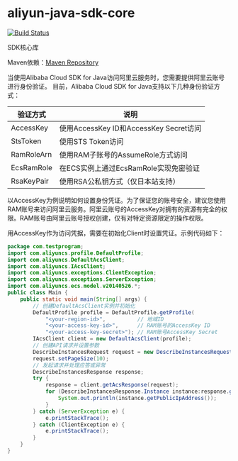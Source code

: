 # aliyun-java-sdk-core
[![Build Status](https://dev.azure.com/lingyuntech/aliyun-java-sdk-core/_apis/build/status/lihangqi.aliyun-java-sdk-core?branchName=master)](https://dev.azure.com/lingyuntech/aliyun-java-sdk-core/_build/latest?definitionId=5&branchName=master)

SDK核心库

Maven依赖：[Maven Repository](https://mvnrepository.com/artifact/com.aliyun/aliyun-java-sdk-core)

当使用Alibaba Cloud SDK for Java访问阿里云服务时，您需要提供阿里云账号进行身份验证。
目前，Alibaba Cloud SDK for Java支持以下几种身份验证方式：

验证方式|说明
|------|----
AccessKey|使用AccessKey ID和AccessKey Secret访问
StsToken|使用STS Token访问
RamRoleArn|使用RAM子账号的AssumeRole方式访问
EcsRamRole|在ECS实例上通过EcsRamRole实现免密验证
RsaKeyPair|使用RSA公私钥方式（仅日本站支持）

以AccessKey为例说明如何设置身份凭证。为了保证您的账号安全，建议您使用RAM账号来访问阿里云服务。阿里云账号的AccessKey对拥有的资源有完全的权限。RAM账号由阿里云账号授权创建，仅有对特定资源限定的操作权限。

用AccessKey作为访问凭据，需要在初始化Client时设置凭证。示例代码如下：
```java
package com.testprogram;
import com.aliyuncs.profile.DefaultProfile;
import com.aliyuncs.DefaultAcsClient;
import com.aliyuncs.IAcsClient;
import com.aliyuncs.exceptions.ClientException;
import com.aliyuncs.exceptions.ServerException;
import com.aliyuncs.ecs.model.v20140526.*;
public class Main {
    public static void main(String[] args) {
        // 创建DefaultAcsClient实例并初始化
        DefaultProfile profile = DefaultProfile.getProfile(
            "<your-region-id>",          // 地域ID
            "<your-access-key-id>",      // RAM账号的AccessKey ID
            "<your-access-key-secret>"); // RAM账号AccessKey Secret
        IAcsClient client = new DefaultAcsClient(profile);
        // 创建API请求并设置参数
        DescribeInstancesRequest request = new DescribeInstancesRequest();
        request.setPageSize(10);
        // 发起请求并处理应答或异常
        DescribeInstancesResponse response;
        try {
            response = client.getAcsResponse(request);
            for (DescribeInstancesResponse.Instance instance:response.getInstances()) {+
                System.out.println(instance.getPublicIpAddress());
            }
        } catch (ServerException e) {
            e.printStackTrace();
        } catch (ClientException e) {
            e.printStackTrace();
        }
    }
}
```
